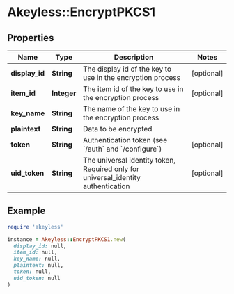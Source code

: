 # Akeyless::EncryptPKCS1

## Properties

| Name | Type | Description | Notes |
| ---- | ---- | ----------- | ----- |
| **display_id** | **String** | The display id of the key to use in the encryption process | [optional] |
| **item_id** | **Integer** | The item id of the key to use in the encryption process | [optional] |
| **key_name** | **String** | The name of the key to use in the encryption process |  |
| **plaintext** | **String** | Data to be encrypted |  |
| **token** | **String** | Authentication token (see &#x60;/auth&#x60; and &#x60;/configure&#x60;) | [optional] |
| **uid_token** | **String** | The universal identity token, Required only for universal_identity authentication | [optional] |

## Example

```ruby
require 'akeyless'

instance = Akeyless::EncryptPKCS1.new(
  display_id: null,
  item_id: null,
  key_name: null,
  plaintext: null,
  token: null,
  uid_token: null
)
```

